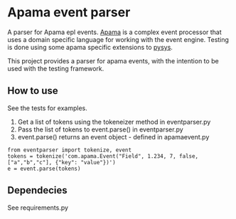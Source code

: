 # Apama event parser

A parser for Apama epl events. 
[Apama](http://www.softwareag.com/corporate/products/apama_webmethods/analytics/overview/default.asp) 
is a complex event processor that uses a domain specific language for working with the event engine.
Testing is done using some apama specific extensions to [pysys](https://sourceforge.net/projects/pysys/).

This project provides a parser for apama events, with the intention to be used with the testing framework.

## How to use
See the tests for examples.

1. Get a list of tokens using the tokeneizer method in eventparser.py
2. Pass the list of tokens to event.parse() in eventparser.py
3. event.parse() returns an event object - defined in apamaevent.py


```
from eventparser import tokenize, event
tokens = tokenize('com.apama.Event("Field", 1.234, 7, false, ["a","b","c"], {"key": "value"})')
e = event.parse(tokens)
```

## Dependecies
See requirements.py
